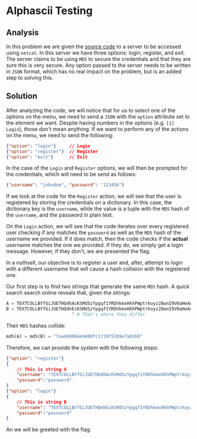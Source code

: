 # Alphascii Testing

## Analysis

In this problem we are given the [source code](./server.py) to a server to be accessed using `netcat`. In this server we have three options: login, register, and exit. The server claims to be using `MD5` to secure the credentials and that they are sure this is very secure. Any option passed to the server needs to be written in `JSON` format, which has no real impact on the problem, but is an added step to solving this.

## Solution

After analyzing the code, we will notice that for us to select one of the options on the menu, we need to send a `JSON` with the `option` attribute set to the element we want. Despite having numbers in the options (e.g. `[1] Login`), those don't mean anything. If we want to perform any of the actions on the menu, we need to send the following:

```json
{"option": "login"}     // Login
{"option": "register"}  // Register
{"option": "exit"}      // Exit
```

In the case of the `Login` and `Register` options, we will then be prompted for the credentials, which will need to be send as follows:

```json
{"username": "johndoe", "password": "123456"}
```

If we look at the code for the `Register` action, we will see that the user is registered by storing the credentials on a dictionary. In this case, the dictionary key is the `username`, while the value is a tuple with the `MD5` hash of the `username`, and the password in plain text.

On the `Login` action, we will see that the code iterates over every registered user checking if any matches the `password` as well as the `MD5` hash of the username we provided. If it does match, then the code checks if the **actual** username matches the one we provided. If they do, we simply get a login message. However, if they don't, we are presented the flag.

In a nuthsell, our objective is to register a user and, after, attempt to login with a different username that will cause a hash collision with the registered one.

Our first step is to find two strings that generate the same `MD5` hash. A quick search search online reveals that, given the strings:

```python
A = TEXTCOLLBYfGiJUETHQ4hAcKSMd5zYpgqf1YRDhkmxHkhPWptrkoyz28wnI9V0aHeAuaKnak
B = TEXTCOLLBYfGiJUETHQ4hEcKSMd5zYpgqf1YRDhkmxHkhPWptrkoyz28wnI9V0aHeAuaKnak
                         ^ # That's where they differ
```

Their `MD5` hashes collide:

```python
md5(A) = md5(B) = "faad49866e9498fc1719f5289e7a0269"
```

Therefore, we can provide the system with the following steps:

```json
{"option": "register"}
{
    // This is string A
    "username": "TEXTCOLLBYfGiJUETHQ4hAcKSMd5zYpgqf1YRDhkmxHkhPWptrkoyz28wnI9V0aHeAuaKnak", 
    "password":"password"
} 
{"option": "login"}
{
    // This is string B
    "username": "TEXTCOLLBYfGiJUETHQ4hEcKSMd5zYpgqf1YRDhkmxHkhPWptrkoyz28wnI9V0aHeAuaKnak", 
    "password":"password"
} 
```

An we will be greeted with the flag.